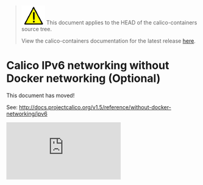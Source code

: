 <!--- master only -->
> ![warning](../../images/warning.png) This document applies to the HEAD of the calico-containers source tree.
>
> View the calico-containers documentation for the latest release [here](https://github.com/projectcalico/calico-containers/blob/v0.22.0/README.md).
<!--- else
> You are viewing the calico-containers documentation for release **release**.
<!--- end of master only -->

# Calico IPv6 networking without Docker networking (Optional)

This document has moved!

See: http://docs.projectcalico.org/v1.5/reference/without-docker-networking/ipv6

[![Analytics](https://calico-ga-beacon.appspot.com/UA-52125893-3/calico-containers/docs/calico-with-docker/without-docker-networking/IPv6.md?pixel)](https://github.com/igrigorik/ga-beacon)
